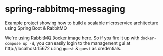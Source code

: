 # spring-rabbitmq-messaging
Example project showing how to build a scalable microservice architecture using Spring Boot &amp; RabbitMQ

We´re using [RabbitMQ Docker image](https://hub.docker.com/_/rabbitmq/) here. So if you fire it up with `docker-compose up -d`, you can easily login to the management gui at http://localhost:15672 using `guest` & `guest` as credentials.